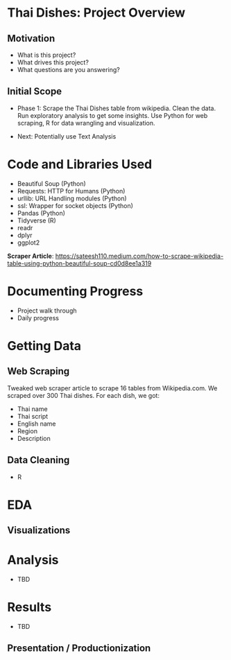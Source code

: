 # Thai Dishes: Project Overview

## Motivation

- What is this project?
- What drives this project?
- What questions are you answering?

## Initial Scope

- Phase 1: Scrape the Thai Dishes table from wikipedia. Clean the data. Run exploratory analysis to get some insights. Use Python for web scraping, R for data wrangling and visualization.

- Next: Potentially use Text Analysis

# Code and Libraries Used

- Beautiful Soup (Python)
- Requests: HTTP for Humans (Python)
- urllib: URL Handling modules (Python)
- ssl: Wrapper for socket objects (Python)
- Pandas (Python)
- Tidyverse (R)
- readr
- dplyr
- ggplot2

**Scraper Article**: https://sateesh110.medium.com/how-to-scrape-wikipedia-table-using-python-beautiful-soup-cd0d8ee1a319

# Documenting Progress

- Project walk through
- Daily progress

# Getting Data

## Web Scraping

Tweaked web scraper article to scrape 16 tables from Wikipedia.com. We scraped over 300 Thai dishes. For each dish, we got:

- Thai name
- Thai script
- English name
- Region
- Description

## Data Cleaning

- R

# EDA

## Visualizations

# Analysis

- TBD

# Results

- TBD

## Presentation / Productionization
